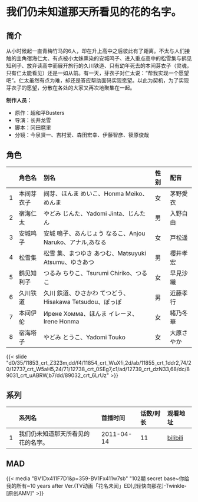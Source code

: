 # 我们仍未知道那天所看见的花的名字。


## 简介

从小时候起一直青梅竹马的6人，却在升上高中之后彼此有了距离。不太与人们接触的主角宿海仁太、有点被小太妹熏染的安城鸣子、进入重点高中的松雪集与鹤见知利子、放弃读高中而展开旅行的久川铁道、只有幼年死去的本间芽衣子（灵魂，只有仁太能看见）还是一如从前。有一天，芽衣子对仁太说：“帮我实现一个愿望吧”。仁太虽然有点为难，却还是答应帮助面码实现愿望。以此为契机，为了实现芽衣子的愿望，分散在各处的大家又再次地聚集在一起。

**制作人员：**
- 原作：超和平Busters
- 导演：长井龙雪
- 脚本：冈田麿里
- 分镜：今泉贤一、吉村爱、森田宏幸、伊藤智彦、筱原俊哉

## 角色

|     |   角色名   |   别名  | 性别 |  配音  |
|:--- |:------  |:----      |:---  |:--   |
| 1 | 本间芽衣子 | 间芽、ほんま めいこ、Honma Meiko、めんま | 女 | 茅野愛衣 |
| 2 | 宿海仁太 | やどみ じんた、Yadomi Jinta、じんたん | 男 | 入野自由 |
| 3 | 安城鸣子 | 安城 鳴子、あんじょう なるこ、Anjou Naruko、アナル,あなる | 女 | 戸松遥 |
| 4 | 松雪集 | 松雪 集、まつゆき あつむ、Matsuyuki Atsumu、ゆきあつ | 男 | 櫻井孝宏 |
| 5 | 鹤见知利子 | つるみ ちりこ、Tsurumi Chiriko、つるこ | 女 | 早見沙織 |
| 6 | 久川铁道 | 久川 鉄道、ひさかわ てつどう、Hisakawa Tetsudou、ぽっぽ | 男 | 近藤孝行 |
| 7 | 本间伊伦 | Ирене Хомма、ほんま イレーヌ、Irene Honma | 女 | 緒乃冬華 |
| 8 | 宿海塔子 | やどみ とうこ、Yadomi Touko | 女 | 大原さやか |

{{< slide "d0/35/11853_crt_Z323m,dd/f4/11854_crt_WuXfi,2d/ab/11855_crt_1ddr2,74/20/12737_crt_W5aH5,24/71/12738_crt_0SEg7,c1/ad/12739_crt_dzN33,68/dc/89031_crt_uABRW,b7/dd/89032_crt_6LrUz" >}}

## 系列

|     |   系列名   |   首播时间  | 话数/时长  | 观看地址 |
|:---  |:------    |:----      |:---       |:---  |
| 1 | 我们仍未知道那天所看见的花的名字。 | 2011-04-14 | 11 | [bilibili](https://www.bilibili.com/bangumi/play/ep15014)  |


## MAD

{{< media  "BV1Dx411F7D1&p=359-BV1Fx411w7sb"
"102期 secret base~你给我的所有~10 years after Ver.(TV动画「花名未闻」ED),[轻快向那花]-Twinkle-[原创AMV]"  >}}
